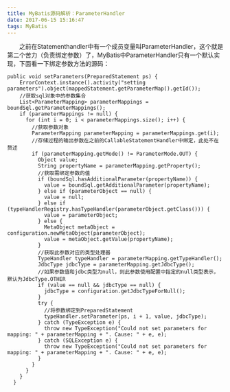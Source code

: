 ```yaml
---
title: MyBatis源码解析：ParameterHandler
date: 2017-06-15 15:16:47
tags: MyBatis
---
```


　　之前在Statementhandler中有一个成员变量叫ParameterHandler，这个就是第二个苦力（负责绑定参数）了，MyBatis中ParameterHandler只有一个默认实现，下面看一下绑定参数方法的源码：
<!-- more -->

	public void setParameters(PreparedStatement ps) {
	    ErrorContext.instance().activity("setting parameters").object(mappedStatement.getParameterMap().getId());
	    //获取sql对象中的参数集合
	    List<ParameterMapping> parameterMappings = boundSql.getParameterMappings();
	    if (parameterMappings != null) {
	      for (int i = 0; i < parameterMappings.size(); i++) {
	    	//获取参数对象
	        ParameterMapping parameterMapping = parameterMappings.get(i);
	        //存储过程的输出参数在之前的CallableStatementHandler中绑定，此处不在赘述
	        if (parameterMapping.getMode() != ParameterMode.OUT) {
	          Object value;
	          String propertyName = parameterMapping.getProperty();
	          //获取需绑定参数的值
	          if (boundSql.hasAdditionalParameter(propertyName)) { 
	            value = boundSql.getAdditionalParameter(propertyName);
	          } else if (parameterObject == null) {
	            value = null;
	          } else if (typeHandlerRegistry.hasTypeHandler(parameterObject.getClass())) {
	            value = parameterObject;
	          } else {
	            MetaObject metaObject = configuration.newMetaObject(parameterObject);
	            value = metaObject.getValue(propertyName);
	          }
	          //获取此参数对应的类型处理器
	          TypeHandler typeHandler = parameterMapping.getTypeHandler();
	          JdbcType jdbcType = parameterMapping.getJdbcType();
	          //如果参数值和jdbc类型为null，则此参数使用配置中指定的null类型表示，默认为JdbcType.OTHER
	          if (value == null && jdbcType == null) {
	            jdbcType = configuration.getJdbcTypeForNull();
	          }
	          try {
	        	//将参数绑定到PreparedStatement
	            typeHandler.setParameter(ps, i + 1, value, jdbcType);
	          } catch (TypeException e) {
	            throw new TypeException("Could not set parameters for mapping: " + parameterMapping + ". Cause: " + e, e);
	          } catch (SQLException e) {
	            throw new TypeException("Could not set parameters for mapping: " + parameterMapping + ". Cause: " + e, e);
	          }
	        }
	      }
	    }
	  }
